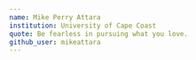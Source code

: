 ```yaml
---
name: Mike Perry Attara
institution: University of Cape Coast
quote: Be fearless in pursuing what you love.
github_user: mikeattara
---
```

